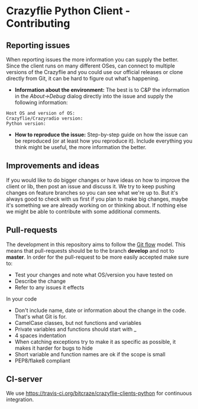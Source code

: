 # Crazyflie Python Client - Contributing

## Reporting issues

When reporting issues the more information you can supply the better. Since the client runs on many different OSes, can connect to multiple versions of the Crazyflie and you could use our official releases or clone directly from Git, it can be hard to figure out what's happening.

 - **Information about the environment:** The best is to C&P the information in the *About->Debug* dialog directly into the issue and supply the following information:
```
Host OS and version of OS:
Crazyflie/Crazyradio version:
Python version:
```
 - **How to reproduce the issue:** Step-by-step guide on how the issue can be reproduced (or at least how you reproduce it). Include everything you think might be useful, the more information the better.

## Improvements and ideas

If you would like to do bigger changes or have ideas on how to improve the client or lib, then post an issue and discuss it. We try to keep pushing changes on feature branches so you can see what we're up to. But it's always good to check with us first if you plan to make big changes, maybe it's something we are already working on or thinking about. If nothing else we might be able to contribute with some additional comments.

## Pull-requests

The development in this repository aims to follow the [Git flow](http://nvie.com/posts/a-successful-git-branching-model/) model. This means that pull-requests should be to the branch **develop** and not to **master**.  In order for the pull-request to be more easily accepted make sure to:

 - Test your changes and note what OS/version you have tested on
 - Describe the change
 - Refer to any issues it effects
 
In your code 

 - Don't include name, date or information about the change in the code. That's what Git is for.
 - CamelCase classes, but not functions and variables
 - Private variables and functions should start with _
 - 4 spaces indentation
 - When catching exceptions try to make it as specific as possible, it makes it harder for bugs to hide
 - Short variable and function names are ok if the scope is small
 - PEP8/flake8 compliant

## CI-server

We use https://travis-ci.org/bitcraze/crazyflie-clients-python for continuous integration.
